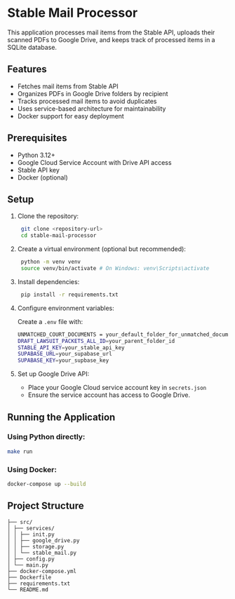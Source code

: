 # Stable Mail Processor

This application processes mail items from the Stable API, uploads their scanned PDFs to Google Drive, and keeps track of processed items in a SQLite database.

## Features

- Fetches mail items from Stable API
- Organizes PDFs in Google Drive folders by recipient
- Tracks processed mail items to avoid duplicates
- Uses service-based architecture for maintainability
- Docker support for easy deployment

## Prerequisites

- Python 3.12+
- Google Cloud Service Account with Drive API access
- Stable API key
- Docker (optional)

## Setup

1. Clone the repository:
   ``` bash
    git clone <repository-url>
    cd stable-mail-processor
   ```
2. Create a virtual environment (optional but recommended):
   ``` bash
    python -m venv venv
    source venv/bin/activate # On Windows: venv\Scripts\activate
   ```
3. Install dependencies:
   ``` bash
    pip install -r requirements.txt
   ```
4. Configure environment variables:
   
    Create a `.env` file with:
    ``` bash
    UNMATCHED_COURT_DOCUMENTS = your_default_folder_for_unmatched_documents
    DRAFT_LAWSUIT_PACKETS_ALL_ID=your_parent_folder_id
    STABLE_API_KEY=your_stable_api_key
    SUPABASE_URL=your_supabase_url
    SUPABASE_KEY=your_supbase_key
    ```
5. Set up Google Drive API:
   - Place your Google Cloud service account key in `secrets.json`
   - Ensure the service account has access to Google Drive.

## Running the Application

### Using Python directly:
``` bash
make run
```

### Using Docker:
``` bash
docker-compose up --build
```

## Project Structure
```
├── src/
│ ├── services/
│ │ ├── init.py
│ │ ├── google_drive.py
│ │ ├── storage.py
│ │ └── stable_mail.py
│ ├── config.py
│ └── main.py
├── docker-compose.yml
├── Dockerfile
├── requirements.txt
└── README.md
```
